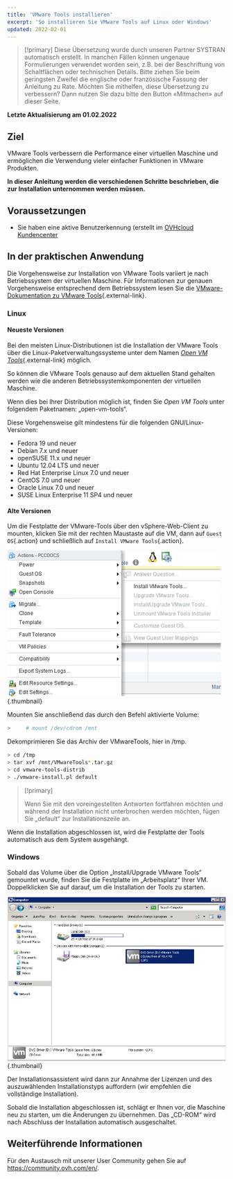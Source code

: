 ```yaml
---
title: 'VMware Tools installieren'
excerpt: 'So installieren Sie VMware Tools auf Linux oder Windows'
updated: 2022-02-01
---
```


> [!primary]
> Diese Übersetzung wurde durch unseren Partner SYSTRAN automatisch erstellt. In manchen Fällen können ungenaue Formulierungen verwendet worden sein, z.B. bei der Beschriftung von Schaltflächen oder technischen Details. Bitte ziehen Sie beim geringsten Zweifel die englische oder französische Fassung der Anleitung zu Rate. Möchten Sie mithelfen, diese Übersetzung zu verbessern? Dann nutzen Sie dazu bitte den Button «Mitmachen» auf dieser Seite.
>

**Letzte Aktualisierung am 01.02.2022**

## Ziel

VMware Tools verbessern die Performance einer virtuellen Maschine und ermöglichen die Verwendung vieler einfacher Funktionen in VMware Produkten.

**In dieser Anleitung werden die verschiedenen Schritte beschrieben, die zur Installation unternommen werden müssen.**

## Voraussetzungen

- Sie haben eine aktive Benutzerkennung (erstellt im [OVHcloud Kundencenter](https://www.ovh.com/auth/?action=gotomanager&from=https://www.ovh.de/&ovhSubsidiary=de)

## In der praktischen Anwendung

Die Vorgehensweise zur Installation von VMware Tools variiert je nach Betriebssystem der virtuellen Maschine. Für Informationen zur genauen Vorgehensweise entsprechend dem Betriebssystem lesen Sie die [VMware-Dokumentation zu VMware Tools](https://kb.vmware.com/s/article/1014294){.external-link}.

### Linux

#### Neueste Versionen

Bei den meisten Linux-Distributionen ist die Installation der VMware Tools über die Linux-Paketverwaltungssysteme unter dem Namen [*Open VM Tools*](https://kb.vmware.com/s/article/2073803){.external-link} möglich.

So können die VMware Tools genauso auf dem aktuellen Stand gehalten werden wie die anderen Betriebssystemkomponenten der virtuellen Maschine. 

Wenn dies bei Ihrer Distribution möglich ist, finden Sie *Open VM Tools* unter folgendem Paketnamen: „open-vm-tools“.

Diese Vorgehensweise gilt mindestens für die folgenden GNU/Linux-Versionen:

- Fedora 19 und neuer
- Debian 7.x und neuer
- openSUSE 11.x und neuer
- Ubuntu 12.04 LTS und neuer
- Red Hat Enterprise Linux 7.0 und neuer
- CentOS 7.0 und neuer
- Oracle Linux 7.0 und neuer
- SUSE Linux Enterprise 11 SP4 und neuer


#### Alte Versionen

Um die Festplatte der VMware-Tools über den vSphere-Web-Client zu mounten, klicken Sie mit der rechten Maustaste auf die VM, dann auf `Guest OS`{.action} und schließlich auf `Install VMware Tools`{.action}. 

![installer VMware Tools](images/tools.png){.thumbnail}

Mounten Sie anschließend das durch den Befehl aktivierte Volume:

```sh
>     # mount /dev/cdrom /mnt
```

Dekomprimieren Sie das Archiv der VMwareTools, hier in /tmp.

```sh
> cd /tmp 
> tar xvf /mnt/VMwareTools*.tar.gz
> cd vmware-tools-distrib
> ./vmware-install.pl default
```

> [!primary]
>
> Wenn Sie mit den voreingestellten Antworten fortfahren möchten und während der Installation nicht unterbrochen werden möchten, fügen Sie „default“ zur Installationszeile an.
> 

Wenn die Installation abgeschlossen ist, wird die Festplatte der Tools automatisch aus dem System ausgehängt.

### Windows

Sobald das Volume über die Option „Install/Upgrade VMware Tools“ gemountet wurde, finden Sie die Festplatte im „Arbeitsplatz“ Ihrer VM. Doppelklicken Sie auf darauf, um die Installation der Tools zu starten.

![VMware tools windows](images/windows.jpg){.thumbnail}

Der Installationsassistent wird dann zur Annahme der Lizenzen und des auszuwählenden Installationstyps auffordern (wir empfehlen die vollständige Installation).

Sobald die Installation abgeschlossen ist, schlägt er Ihnen vor, die Maschine neu zu starten, um die Änderungen zu übernehmen. Das „CD-ROM“ wird nach Abschluss der Installation automatisch ausgeschaltet.

## Weiterführende Informationen

Für den Austausch mit unserer User Community gehen Sie auf <https://community.ovh.com/en/>.
